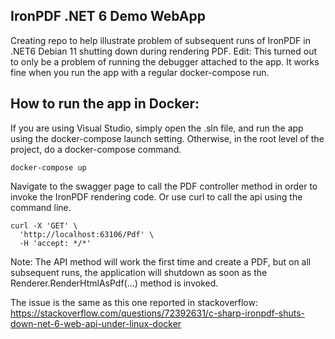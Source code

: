 ## IronPDF .NET 6 Demo WebApp

Creating repo to help illustrate problem of subsequent runs of IronPDF in .NET6 Debian 11 shutting down during rendering PDF.
Edit: This turned out to only be a problem of running the debugger attached to the app. It works fine when you run the app with a regular docker-compose run.

## How to run the app in Docker:

If you are using Visual Studio, simply open the .sln file, and run the app using the docker-compose launch setting. Otherwise, in the root level of the project, do a docker-compose command.

``` script
docker-compose up
```

Navigate to the swagger page to call the PDF controller method in order to invoke the IronPDF rendering code.
Or use curl to call the api using the command line.

``` script
curl -X 'GET' \
  'http://localhost:63106/Pdf' \
  -H 'accept: */*'
```

Note: The API method will work the first time and create a PDF, but on all subsequent runs, the application will shutdown as soon as the Renderer.RenderHtmlAsPdf(...) method is invoked.

The issue is the same as this one reported in stackoverflow: https://stackoverflow.com/questions/72392631/c-sharp-ironpdf-shuts-down-net-6-web-api-under-linux-docker
